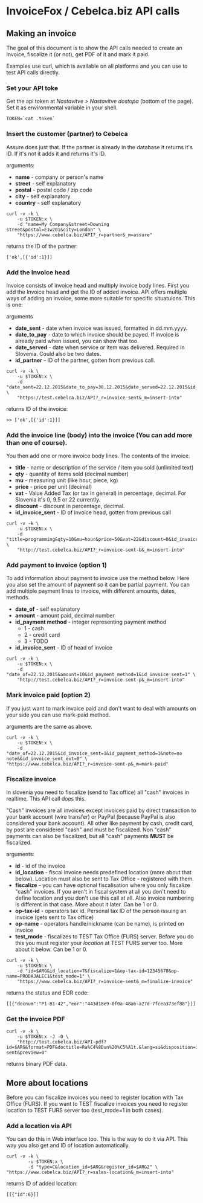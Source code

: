 # InvoiceFox / Cebelca.biz API calls


## Making an invoice

The goal of this document is to show the API calls needed to create an Invoice, fiscalize it (or not), get PDF of it and mark it paid. 

Examples use curl, which is available on all platforms and you can use to test API calls directly.


### Set your API toke

Get the api token at *Nastavitve > Nastavitve dostopa* (bottom of the page). Set it as environmental variable in your shell.

    TOKEN=`cat .token`


### Insert the customer (partner) to Cebelca

Assure does just that. If the partner is already in the database it returns it's ID. If it's not it adds it and 
returns it's ID.

arguments:

 * **name** - company or person's name
 * **street** - self explanatory
 * **postal** - postal code / zip code
 * **city** - self explanatory
 * **country** - self explanatory

````
curl -v -k \
	-u $TOKEN:x \
	-d "name=My Company&street=Downing street&postal=E1w201&city=London" \
	"https://www.cebelca.biz/API?_r=partner&_m=assure"
````
returns the ID of the partner: 
````
['ok',[{'id':1}]]
````


### Add the Invoice head

Invoice consists of invoice head and multiply invoice body lines. First you add the Invoice head and get the ID of added invoice. API offers multiple ways of adding an invoice, some more suitable for specific situatuions. This is one:

arguments

* **date_sent** - date when invoice was issued, formatted in dd.mm.yyyy.
* **date_to_pay** - date to which invoice should be payed. If invoice is already paid when issued, you can show that too.
* **date_served** - date when service or item was delivered. Required in Slovenia. Could also be two dates.
* **id_partner** - ID of the partner, gotten from previous call.

````
curl -v -k \
	-u $TOKEN:x \
	-d "date_sent=22.12.2015&date_to_pay=30.12.2015&date_served=22.12.2015&id_partner=$ARG" \
	"https://test.cebelca.biz/API?_r=invoice-sent&_m=insert-into"
````
returns ID of the invoice:
````
>> ['ok',[{'id':1}]] 
````


### Add the invoice line (body) into the invoice (You can add more than one of course). 

You then add one or more invoice body lines. The contents of the invoice.

* **title** - name or description of the service / item you sold (unlimited text)
* **qty** - quantity of items sold (decimal number)
* **mu** - measuring unit (like hour, piece, kg)
* **price** - price per unit (decimal)
* **vat** - Value Added Tax (or tax in general) in percentage, decimal. For Slovenia it's 0, 9.5 or 22 currently.
* **discount** - discount in percentage, decimal.
* **id_invoice_sent** - ID of invoice head, gotten from previous call

````
curl -v -k \
	-u $TOKEN:x \
	-d "title=programming&qty=10&mu=hour&price=50&vat=22&discount=0&id_invoice_sent=1" \
	"http://test.cebelca.biz/API?_r=invoice-sent-b&_m=insert-into"
````


### Add payment to invoice (option 1)

To add information about payment to invoice use the method below. Here you also set the amount of payment so it can be partial payment. You can add multiple payment lines to invoice, with different amounts, dates, methods.

* **date_of** - self explanatory
* **amount** - amount paid, decimal number
* **id_payment method** - integer representing payment method
  * 1 - cash
  * 2 - credit card 
  * 3 - TODO 
* **id_invoice_sent** - ID of head of invoice

````
curl -v -k \
	-u $TOKEN:x \
	-d "date_of=22.12.2015&amount=10&id_payment_method=1&id_invoice_sent=1" \
	"http://test.cebelca.biz/API?_r=invoice-sent-p&_m=insert-into"
````

### Mark invoice paid (option 2)

If you just want to mark invoice paid and don't want to deal with amounts on your side you can use mark-paid method.

arguments are the same as above.

````
curl -v -k \
	-u $TOKEN:x \
	-d "date_of=22.12.2015&id_invoice_sent=1&id_payment_method=1&note=no note&&id_invoice_sent_ext=0" \
"https://www.cebelca.biz/API?_r=invoice-sent-p&_m=mark-paid"
````

### Fiscalize invoice

In slovenia you need to fiscalize (send to Tax office) all "cash" invoices in realtime. This API call does this.

"Cash" invoices are all invoices except invoices paid by direct transaction to your bank account (wire transfer) or PayPal (because PayPal is also considered your bank account). All other like payment by cash, credit card, by post are considered "cash" and must be fiscalized. Non "cash" payments can also be fiscalized, but all "cash" payments **MUST** be fiscalized.

arguments:

* **id** - id of the invoice
* **id_location** - fiscal invoice needs predefined location (more about that below). Location must also be sent to Tax Office - registered with them.
* **fiscalize** - you can have optional fiscalisation where you only fiscalize "cash" invoices. If you aren't in fiscal system at all you don't need to define location and you don't use this call at all. Also invoice numbering is different in that case. More about it later. Can be 1 or 0.
* **op-tax-id** - operators tax id. Personal tax ID of the person issuing an invoice (gets sent to Tax office)
* **op-name** - operators handle/nickname (can be name), is printed on invoice
* **test_mode** - fiscalizes to TEST Tax Office (FURS) server. Before you do this you must register your *location* at TEST FURS server too. More about it below. Can be 1 or 0.

````
curl -v -k \
	-u $TOKEN:x \
	-d "id=$ARG&id_location=7&fiscalize=1&op-tax-id=12345678&op-name=PRODAJALEC1&test_mode=1" \
	"https://www.cebelca.biz/API?_r=invoice-sent&_m=finalize-invoice"
````

returns the status and EOR code:
````
[[{"docnum":"P1-B1-42","eor":"443d18e9-0f0a-48a6-a27d-7fcea373ef88"}]]
````


### Get the invoice PDF

````
curl -v -k \
	-u $TOKEN:x -J -O \
	"http://test.cebelca.biz/API-pdf?id=$ARG&format=PDF&doctitle=Ra%C4%8Dun%20%C5%A1t.&lang=si&disposition=inline&res=invoice-sent&preview=0"
````

returns binary PDF data.


## More about locations

Before you can fiscalize invoices you need to register location with Tax Office (FURS). If you want to TEST fiscalize invoices you need to register location to TEST FURS server too (test_mode=1 in both cases).

### Add a location via API

You can do this in Web interface too. This is the way to do it via API. This way you also get and ID of location automatically.

````
curl -v -k \
        -u $TOKEN:x \
        -d "type=C&location_id=$ARG&register_id=$ARG2" \
"https://www.cebelca.biz/API?_r=sales-location&_m=insert-into"
````
returns ID of added location:
````
[[{"id":6}]] 
````
